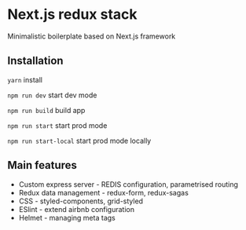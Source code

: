 # Next.js redux stack
Minimalistic boilerplate based on Next.js framework

## Installation
```yarn``` install

```npm run dev``` start dev mode

```npm run build``` build app

```npm run start``` start prod mode

```npm run start-local``` start prod mode locally


## Main features
- Custom express server - REDIS configuration, parametrised routing
- Redux data management - redux-form, redux-sagas
- CSS - styled-components, grid-styled
- ESlint - extend airbnb configuration
- Helmet - managing meta tags